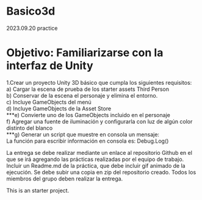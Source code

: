 # Basico3d
 2023.09.20 practice

<h1>Objetivo: Familiarizarse con la interfaz de Unity</h1>

1.Crear un proyecto Unity 3D básico que cumpla los siguientes requisitos:</br>
   a) Cargar la escena de prueba de los starter assets Third Person </br>
  b) Conservar de la escena el personaje y elimina el entorno.</br>
  c)  Incluye GameObjects del menú</br>
  d) Incluye GameObjects de la Asset Store</br>
  ***e) Convierte uno de los GameObjects incluido en el personaje  </br>
  f) Agregar una fuente de iluminación y configurarla con luz de algún color distinto del blanco</br>
  ***g) Generar un script que muestre en consola un mensaje: </br>
     La función para escribir información en consola es: Debug.Log()</br>

La entrega se debe realizar mediante un enlace al repositorio Github en el que se irá agregando las prácticas realizadas por el equipo de trabajo. Incluir un Readme.md de la práctica, que debe incluir gif animado de la ejecución. Se debe subir una copia en zip del repositorio creado. Todos los miembros del grupo deben realizar la entrega.

This is an starter project.
